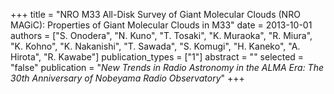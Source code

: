 +++
title = "NRO M33 All-Disk Survey of Giant Molecular Clouds (NRO MAGiC): Properties of Giant Molecular Clouds in M33"
date = 2013-10-01
authors = ["S. Onodera", "N. Kuno", "T. Tosaki", "K. Muraoka", "R. Miura", "K. Kohno", "K. Nakanishi", "T. Sawada", "S. Komugi", "H. Kaneko", "A. Hirota", "R. Kawabe"]
publication_types = ["1"]
abstract = ""
selected = "false"
publication = "*New Trends in Radio Astronomy in the ALMA Era: The 30th Anniversary of Nobeyama Radio Observatory*"
+++

